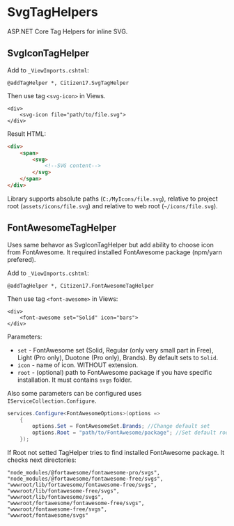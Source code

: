 # SvgTagHelpers
ASP.NET Core Tag Helpers for inline SVG.

## SvgIconTagHelper

Add to `_ViewImports.cshtml`:
```razor
@addTagHelper *, Citizen17.SvgTagHelper
```

Then use tag `<svg-icon>` in Views.

```razor
<div>
	<svg-icon file="path/to/file.svg">
</div>
```

Result HTML:
```html
<div>
	<span>
		<svg>
			<!--SVG content-->
		</svg>
	</span>
</div>
```

Library supports absolute paths (`C:/MyIcons/file.svg`), relative to project root (`assets/icons/file.svg`) and relative to web root (`~/icons/file.svg`).

## FontAwesomeTagHelper

Uses same behavor as SvgIconTagHelper but add ability to choose icon from FontAwesome. It required installed FontAwesome package (npm/yarn prefered).

Add to `_ViewImports.cshtml`:
```razor
@addTagHelper *, Citizen17.FontAwesomeTagHelper
```

Then use tag `<font-awesome>` in Views:
```razor
<div>
	<font-awesome set="Solid" icon="bars">
</div>
```

Parameters:
 * `set` - FontAwesome set (Solid, Regular (only very small part in Free), Light (Pro only), Duotone (Pro only), Brands). By default sets to `Solid`.
 * `icon` - name of icon. WITHOUT extension.
 * `root` - (optional) path to FontAwesome package if you have specific installation. It must contains `svgs` folder.

Also some parameters can be configured uses `IServiceCollection.Configure`.
```cs
services.Configure<FontAwesomeOptions>(options =>
	{
		options.Set = FontAwesomeSet.Brands; //Change default set
		options.Root = "path/to/FontAwesome/package"; //Set default root property
	});
```

If Root not setted TagHelper tries to find installed FontAwesome package. It checks next directories:
```
"node_modules/@fortawesome/fontawesome-pro/svgs",
"node_modules/@fortawesome/fontawesome-free/svgs",
"wwwroot/lib/fortawesome/fontawesome-free/svgs",
"wwwroot/lib/fontawesome-free/svgs",
"wwwroot/lib/fontawesome/svgs",
"wwwroot/fortawesome/fontawesome-free/svgs",
"wwwroot/fontawesome-free/svgs",
"wwwroot/fontawesome/svgs"
```